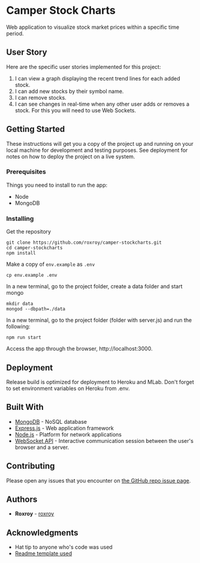 # Camper Stock Charts
Web application to visualize stock market prices within a specific time period.

## User Story
Here are the specific user stories implemented for this project:

1. I can view a graph displaying the recent trend lines for each added stock.
1. I can add new stocks by their symbol name.
1. I can remove stocks.
1. I can see changes in real-time when any other user adds or removes a stock. For this you will need to use Web Sockets.

## Getting Started

These instructions will get you a copy of the project up and running on your local machine for development and testing purposes. See deployment for notes on how to deploy the project on a live system.

### Prerequisites

Things you need to install to run the app:

- Node
- MongoDB

### Installing

Get the repository

```
git clone https://github.com/roxroy/camper-stockcharts.git
cd camper-stockcharts
npm install
```

Make a copy of `env.example` as `.env`
```
cp env.example .env
```

In a new terminal, go to the project folder, create a data folder and start mongo
```
mkdir data
mongod --dbpath=./data
```

In a new terminal, go to the project folder (folder with server.js) and run the following:
```
npm run start
```

Access the app through the browser, http://localhost:3000.


## Deployment

Release build is optimized for deployment to Heroku and MLab. Don't forget to set environment variables on Heroku from .env.

## Built With

* [MongoDB](https://www.mongodb.com/) - NoSQL database
* [Express.js](https://expressjs.com/) - Web application framework
* [Node.js](https://nodejs.org/en/) - Platform for network applications
* [WebSocket API](https://www.w3.org/TR/websockets/) - Interactive communication session between the user's browser and a server.

## Contributing

Please open any issues that you encounter on [the GitHub repo issue page](https://github.com/roxroy/camper-stockcharts/issues).

## Authors

* **Roxroy** - [roxroy](https://github.com/roxroy)


## Acknowledgments

* Hat tip to anyone who's code was used
* [Readme template used](https://gist.github.com/PurpleBooth/109311bb0361f32d87a2)

